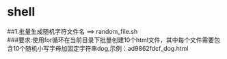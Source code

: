 # shell
##1.批量生成随机字符文件名 ==> random_file.sh  
###要求:使用for循环在当前目录下批量创建10个html文件，其中每个文件需要包含10个随机小写字母加固定字符串dog,示例：ad9862fdcf_dog.html
